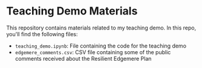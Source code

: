 # Teaching Demo Materials
This repository contains materials related to my teaching demo. In this repo, you'll find the following files:

- `teaching_demo.ipynb`: File containing the code for the teaching demo
- `edgemere_comments.csv`: CSV file containing some of the public comments received about the Resilient Edgemere Plan

